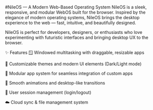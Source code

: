 #NileOS — A Modern Web-Based Operating System
NileOS is a sleek, responsive, and modular WebOS built for the browser. Inspired by the elegance of modern operating systems, NileOS brings the desktop experience to the web — fast, intuitive, and beautifully designed.

NileOS is perfect for developers, designers, or enthusiasts who love experimenting with futuristic interfaces and bringing desktop UX to the browser.

✨ Features
🪟 Windowed multitasking with draggable, resizable apps

🎨 Customizable themes and modern UI elements (Dark/Light mode)

🧩 Modular app system for seamless integration of custom apps

🚀 Smooth animations and desktop-like transitions

🔐 User session management (login/logout)

☁️ Cloud sync & file management system
